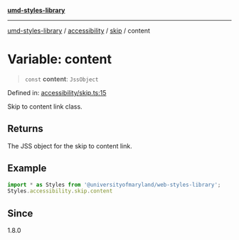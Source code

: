 [**umd-styles-library**](../../../../README.md)

***

[umd-styles-library](../../../../modules.md) / [accessibility](../../../README.md) / [skip](../README.md) / content

# Variable: content

> `const` **content**: `JssObject`

Defined in: [accessibility/skip.ts:15](https://github.com/UMD-Digital/design-system/blob/d4b532fefdb58d8d5a6b9764db295308e13706a9/packages/styles/source/accessibility/skip.ts#L15)

Skip to content link class.

## Returns

The JSS object for the skip to content link.

## Example

```typescript
import * as Styles from '@universityofmaryland/web-styles-library';
Styles.accessibility.skip.content
```

## Since

1.8.0
